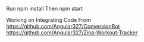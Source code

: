 Run npm install
Then npm start


Working on Integrating Code From
https://github.com/Angular327/ConversionBot
https://github.com/Angular327/Zina-Workout-Tracker
